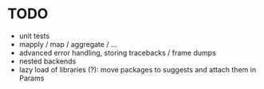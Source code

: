 TODO
=====

+ unit tests
+ mapply / map / aggregate / ...
+ advanced error handling, storing tracebacks / frame dumps 
+ nested backends
+ lazy load of libraries (?): move packages to suggests and attach them in Params

